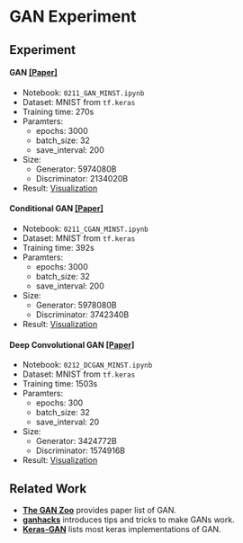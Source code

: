 # GAN Experiment

## Experiment

#### GAN [[Paper]](https://arxiv.org/abs/1406.2661)
- Notebook: `0211_GAN_MINST.ipynb`
- Dataset: MNIST from `tf.keras`
- Training time: 270s
- Paramters:
    + epochs: 3000
    + batch_size: 32
    + save_interval: 200
- Size:
    + Generator: 5974080B
    + Discriminator: 2134020B
- Result: [Visualization](https://sysu-zjw.github.io/GAN-Experiment/html/0211_GAN_MNIST/)


#### Conditional GAN [[Paper]](https://arxiv.org/abs/1411.1784)
- Notebook: `0211_CGAN_MINST.ipynb`
- Dataset: MNIST from `tf.keras`
- Training time: 392s
- Paramters:
    + epochs: 3000
    + batch_size: 32
    + save_interval: 200
- Size:
    + Generator: 5978080B
    + Discriminator: 3742340B
- Result: [Visualization](https://sysu-zjw.github.io/GAN-Experiment/html/0211_CGAN_MNIST/)


#### Deep Convolutional GAN [[Paper]](https://arxiv.org/abs/1511.06434)
- Notebook: `0212_DCGAN_MINST.ipynb`
- Dataset: MNIST from `tf.keras`
- Training time: 1503s
- Paramters:
    + epochs: 300
    + batch_size: 32
    + save_interval: 20
- Size:
    + Generator: 3424772B
    + Discriminator: 1574916B
- Result: [Visualization](https://sysu-zjw.github.io/GAN-Experiment/html/0212_DCGAN_MNIST/)





## Related Work
- [**The GAN Zoo**](https://github.com/hindupuravinash/the-gan-zoo) provides paper list of GAN.
- [**ganhacks**](https://github.com/soumith/ganhacks) introduces tips and tricks to make GANs work.
- [**Keras-GAN**](https://github.com/eriklindernoren/Keras-GAN) lists most keras implementations of GAN.
